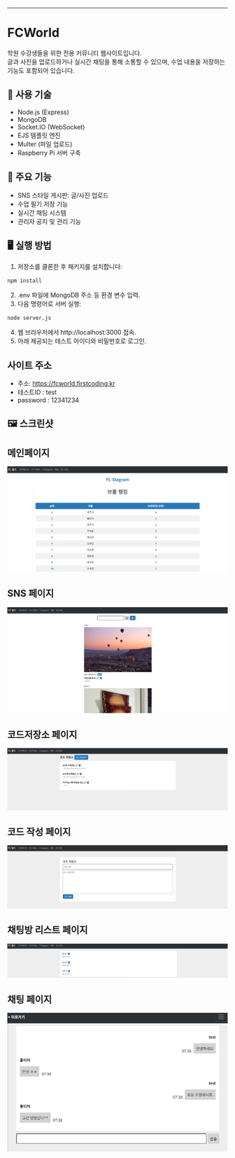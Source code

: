 ---
# FCWorld

학원 수강생들을 위한 전용 커뮤니티 웹사이트입니다.  
글과 사진을 업로드하거나 실시간 채팅을 통해 소통할 수 있으며, 수업 내용을 저장하는 기능도 포함되어 있습니다.

## 🔧 사용 기술

- Node.js (Express)
- MongoDB
- Socket.IO (WebSocket)
- EJS 템플릿 엔진
- Multer (파일 업로드)
- Raspberry Pi 서버 구축

## 📌 주요 기능

- SNS 스타일 게시판: 글/사진 업로드
- 수업 필기 저장 기능
- 실시간 채팅 시스템
- 관리자 공지 및 관리 기능

## 🖥️ 실행 방법

1. 저장소를 클론한 후 패키지를 설치합니다:

```bash
npm install
```
2. .env 파일에 MongoDB 주소 등 환경 변수 입력.
3. 다음 명령어로 서버 실행:
```bash
node server.js
```
4. 웹 브라우저에서 http://localhost:3000 접속.
5. 아래 제공되는 테스트 아이디와 비밀번호로 로그인.

## 사이트 주소
- 주소: https://fcworld.firstcoding.kr
- 테스트ID : test
- password : 12341234

## 🖼️ 스크린샷
## 메인페이지
![화면 예시](screenshots/1.메인페이지.PNG)

## SNS 페이지
![화면 예시](screenshots/2.SNS페이지.PNG)

## 코드저장소 페이지
![화면 예시](screenshots/3.코드저장소페이지.PNG)

## 코드 작성 페이지
![화면 예시](screenshots/4.코드저장소작성페이지.PNG)

## 채팅방 리스트 페이지
![화면 예시](screenshots/5.채팅방리스트페이지.PNG)

## 채팅 페이지
![화면 예시](screenshots/6.채팅작성페이지.PNG)
